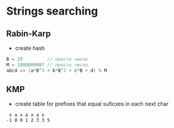 # Strings searching

## Rabin-Karp

- create hash
```c#
B = 29         // просто число
M = 1000000007 // просто число
abcd => (a*B^3 + b*B^2 + c*B + d) % M
```

## KMP
- create table for prefixes that equal suficxes in each next char

```
 x a x a x a x
-1 0 0 1 2 3 3 5
```

